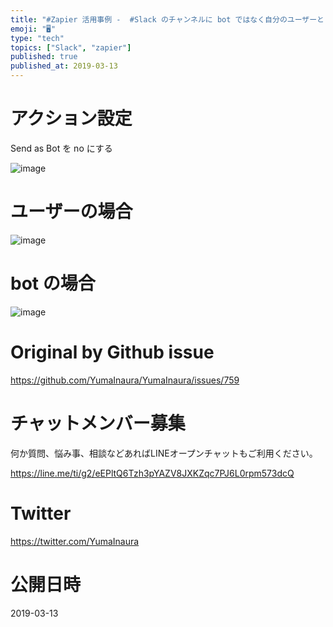 ```yaml
---
title: "#Zapier 活用事例 -  #Slack のチャンネルに bot ではなく自分のユーザーとして投稿できる"
emoji: "🖥"
type: "tech"
topics: ["Slack", "zapier"]
published: true
published_at: 2019-03-13
---
```


# アクション設定

Send as Bot を no にする

![image](https://user-images.githubusercontent.com/13635059/54238564-25808c00-455c-11e9-83a3-eef631d012af.png)

# ユーザーの場合

![image](https://user-images.githubusercontent.com/13635059/54238721-958f1200-455c-11e9-8ba3-6feedf99715f.png)

# bot の場合

![image](https://user-images.githubusercontent.com/13635059/54238751-ab043c00-455c-11e9-806d-ca5656d137f0.png)




# Original by Github issue

https://github.com/YumaInaura/YumaInaura/issues/759








<!-- Update From Qiita API -->

# チャットメンバー募集


何か質問、悩み事、相談などあればLINEオープンチャットもご利用ください。

https://line.me/ti/g2/eEPltQ6Tzh3pYAZV8JXKZqc7PJ6L0rpm573dcQ





# Twitter


https://twitter.com/YumaInaura


<!-- Update From Qiita API -->



# 公開日時

2019-03-13
